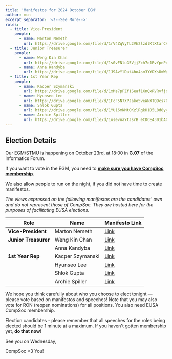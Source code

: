 ```yaml
---
title: 'Manifestos for 2024 October EGM'
author: mcn
excerpt_separator: '<!--See More-->'
roles:
  - title: Vice-President
    people:
      - name: Marton Nemeth
        url: https://drive.google.com/file/d/1rV4ZqVyTL2Vh2lzdlKtXtarCV0XH_fNE/view?usp=sharing
  - title: Junior Treasurer
    people:
      - name: Weng Kin Chan
        url: https://drive.google.com/file/d/1s0vENluG5VjjZch7q1RvYpePvDSYqkCL/view?usp=sharing
      - name: Anna Kandyba
        url: https://drive.google.com/file/d/1J9AvYlDat4ho4sm3YYDXsUmWyYSnsNzy/view?usp=sharing
  - title: 1st Year Rep
    people:
      - name: Kacper Szymanski
        url: https://drive.google.com/file/d/1xMs7pPZf1Seaf1XnQxRVRvfjqA0b_qVw/view?usp=sharing
      - name: Hyunseo Lee
        url: https://drive.google.com/file/d/1FcF5N7XPJako5veWNXTQ9cs7Q9UUKPlf/view?usp=sharing
      - name: Shlok Gupta
        url: https://drive.google.com/file/d/1YU16mNMtOKzlRgkH1D5L8d8yy-I3klSA/view?usp=sharing
      - name: Archie Spiller
        url: https://drive.google.com/file/d/1usevnaYtJsrB_eCDCE4301bAOdrK4GV1/view?usp=sharing
---
```


## Election Details

Our EGM/STMU is happening on October 23rd, at 18:00 in **G.07** of the Informatics Forum.

If you want to vote in the EGM, you need to **[make sure you have CompSoc membership](https://www.eusa.ed.ac.uk/activities/view/compsoc)**.

We also allow people to run on the night, if you did not have time to create manifestos.

_The views expressed on the following manifestos are the candidates' own and do not represent those of CompSoc. They are hosted here for the purposes of facilitating EUSA elections._

| Role                     | Name                   | Manifesto Link                                                                                       |
| ------------------------ | ---------------------- | ---------------------------------------------------------------------------------------------------- |
| **Vice-President**       | Marton Nemeth          | [Link](https://drive.google.com/file/d/1rV4ZqVyTL2Vh2lzdlKtXtarCV0XH_fNE/view?usp=sharing) |
| **Junior Treasurer**     | Weng Kin Chan       | [Link](https://drive.google.com/file/d/1s0vENluG5VjjZch7q1RvYpePvDSYqkCL/view?usp=sharing) |
|      | Anna Kandyba       | [Link](https://drive.google.com/file/d/1J9AvYlDat4ho4sm3YYDXsUmWyYSnsNzy/view?usp=sharing) |
| **1st Year Rep**         | Kacper Szymanski       | [Link](https://drive.google.com/file/d/1xMs7pPZf1Seaf1XnQxRVRvfjqA0b_qVw/view?usp=sharing) |
|                          | Hyunseo Lee       | [Link](https://drive.google.com/file/d/1FcF5N7XPJako5veWNXTQ9cs7Q9UUKPlf/view?usp=sharing) |
|                          | Shlok Gupta       | [Link](https://drive.google.com/file/d/1YU16mNMtOKzlRgkH1D5L8d8yy-I3klSA/view?usp=sharing) |
|                          | Archie Spiller       | [Link](https://drive.google.com/file/d/1usevnaYtJsrB_eCDCE4301bAOdrK4GV1/view?usp=sharing) |

We hope you think carefully about who you choose to elect tonight — please vote based on manifestos and speeches! Note that you may also vote for RON (reopen nominations) for all positions. You also need EUSA CompSoc membership.

Election candidates - please remember that all speeches for the roles being elected should be 1 minute at a maximum. If you haven't gotten membership yet, **do that now**!

See you on Wednesday,

CompSoc <3 You!

